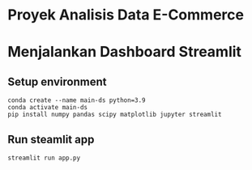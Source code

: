 # Proyek Analisis Data E-Commerce

# Menjalankan Dashboard Streamlit

## Setup environment
```
conda create --name main-ds python=3.9
conda activate main-ds
pip install numpy pandas scipy matplotlib jupyter streamlit
```

## Run steamlit app
```
streamlit run app.py
```





